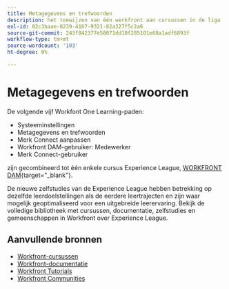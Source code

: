 ```yaml
---
title: Metagegevens en trefwoorden
description: het toewijzen van één werkfront aan cursussen in de liga
exl-id: 02c3baae-8239-4167-9321-82a327f5c2a6
source-git-commit: 243f842377e58071dd10f285101e68a1adf6893f
workflow-type: tm+mt
source-wordcount: '103'
ht-degree: 0%

---
```


# Metagegevens en trefwoorden

De volgende vijf Workfont One Learning-paden:

* Systeeminstellingen
* Metagegevens en trefwoorden
* Merk Connect aanpassen
* Workfront DAM-gebruiker: Medewerker
* Merk Connect-gebruiker

zijn gecombineerd tot één enkele cursus Experience League, [WORKFRONT DAM](https://experienceleague.adobe.com/docs/workfront-learn/tutorials-workfront/workfront-dam-program/system-setup/analyze-and-plan-to-develop-a-workfront-dam-strategy.html?lang=en){target="_blank"}.

De nieuwe zelfstudies van de Experience League hebben betrekking op dezelfde leerdoelstellingen als de eerdere leertrajecten en zijn waar mogelijk geoptimaliseerd voor een uitgebreide leerervaring.  Bekijk de volledige bibliotheek met cursussen, documentatie, zelfstudies en gemeenschappen in Workfront over Experience League.

## Aanvullende bronnen

* [Workfront-cursussen](https://experienceleague.adobe.com/?lang=en&amp;Solution=Workfront#courses)
* [Workfront-documentatie](https://experienceleague.adobe.com/docs/workfront.html)
* [Workfront Tutorials](https://experienceleague.adobe.com/docs/workfront-learn/tutorials-workfront/home.html)
* [Workfront Communities](https://experienceleaguecommunities.adobe.com/t5/workfront/ct-p/workfront)

